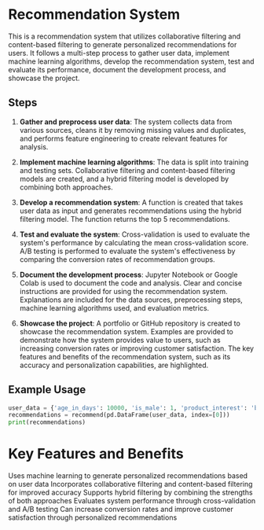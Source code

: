 # Recommendation System

This is a recommendation system that utilizes collaborative filtering and content-based filtering to generate personalized recommendations for users. It follows a multi-step process to gather user data, implement machine learning algorithms, develop the recommendation system, test and evaluate its performance, document the development process, and showcase the project.

## Steps

1. **Gather and preprocess user data**: The system collects data from various sources, cleans it by removing missing values and duplicates, and performs feature engineering to create relevant features for analysis.

2. **Implement machine learning algorithms**: The data is split into training and testing sets. Collaborative filtering and content-based filtering models are created, and a hybrid filtering model is developed by combining both approaches.

3. **Develop a recommendation system**: A function is created that takes user data as input and generates recommendations using the hybrid filtering model. The function returns the top 5 recommendations.

4. **Test and evaluate the system**: Cross-validation is used to evaluate the system's performance by calculating the mean cross-validation score. A/B testing is performed to evaluate the system's effectiveness by comparing the conversion rates of recommendation groups.

5. **Document the development process**: Jupyter Notebook or Google Colab is used to document the code and analysis. Clear and concise instructions are provided for using the recommendation system. Explanations are included for the data sources, preprocessing steps, machine learning algorithms used, and evaluation metrics.

6. **Showcase the project**: A portfolio or GitHub repository is created to showcase the recommendation system. Examples are provided to demonstrate how the system provides value to users, such as increasing conversion rates or improving customer satisfaction. The key features and benefits of the recommendation system, such as its accuracy and personalization capabilities, are highlighted.

## Example Usage

```python
user_data = {'age_in_days': 10000, 'is_male': 1, 'product_interest': 'books'}
recommendations = recommend(pd.DataFrame(user_data, index=[0]))
print(recommendations)
```

# Key Features and Benefits
Uses machine learning to generate personalized recommendations based on user data
Incorporates collaborative filtering and content-based filtering for improved accuracy
Supports hybrid filtering by combining the strengths of both approaches
Evaluates system performance through cross-validation and A/B testing
Can increase conversion rates and improve customer satisfaction through personalized recommendations
